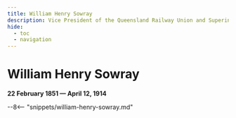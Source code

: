 ```yaml
---
title: William Henry Sowray
description: Vice President of the Queensland Railway Union and Superintendent of the Ithaca Volunteer Fire Brigade 
hide:
  - toc
  - navigation 
---
```


# William Henry Sowray

**22 February 1851 — April 12, 1914**

--8<-- "snippets/william-henry-sowray.md"
